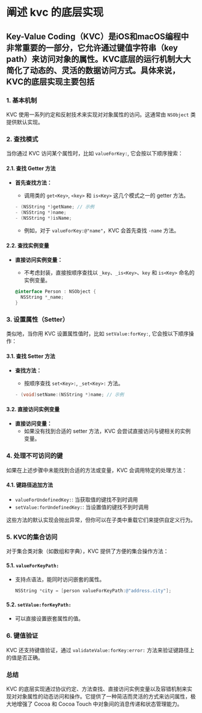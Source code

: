 # 阐述 kvc 的底层实现

## Key-Value Coding（KVC）是iOS和macOS编程中非常重要的一部分，它允许通过键值字符串（key path）来访问对象的属性。KVC底层的运行机制大大简化了动态的、灵活的数据访问方式。具体来说，KVC的底层实现主要包括

### 1. **基本机制**

KVC 使用一系列约定和反射技术来实现对对象属性的访问。这通常由 `NSObject` 类提供默认实现。

### 2. **查找模式**

当你通过 KVC 访问某个属性时，比如 `valueForKey:`, 它会按以下顺序搜索：

#### 2.1. 查找 Getter 方法

- **首先查找方法：**
  - 调用类的 `get<Key>`, `<key>` 和 `is<Key>` 这几个模式之一的 getter 方法。

  ```objective-c
  - (NSString *)getName; // 示例
  - (NSString *)name;
  - (NSString *)isName;
  ```

  - 例如，对于 `valueForKey:@"name"`，KVC 会首先查找 `-name` 方法。

#### 2.2. 查找实例变量

- **直接访问实例变量：**
  - 不考虑封装，直接按顺序查找以 `_key`、`_is<Key>`、`key` 和 `is<Key>` 命名的实例变量。

  ```objective-c
  @interface Person : NSObject {
    NSString *_name;
  }
  ```

### 3. **设置属性（Setter）**

类似地，当你用 KVC 设置属性值时，比如 `setValue:forKey:`, 它会按以下顺序操作：

#### 3.1. 查找 Setter 方法

- **查找方法：**
  - 按顺序查找 `set<Key>:`, `_set<Key>:` 方法。

  ```objective-c
  - (void)setName:(NSString *)name; // 示例
  ```

#### 3.2. 直接访问实例变量

- **直接访问变量：**
  - 如果没有找到合适的 setter 方法，KVC 会尝试直接访问与键相关的实例变量。

### 4. **处理不可访问的键**

如果在上述步骤中未能找到合适的方法或变量，KVC 会调用特定的处理方法：

#### 4.1. 键路径追加方法

- `valueForUndefinedKey:`: 当获取值的键找不到时调用
- `setValue:forUndefinedKey:`: 当设置值的键找不到时调用

这些方法的默认实现会抛出异常，但你可以在子类中重载它们来提供自定义行为。

### 5. **KVC的集合访问**

对于集合类对象（如数组和字典），KVC 提供了方便的集合操作方法：

#### 5.1. `valueForKeyPath:`

- 支持点语法，能同时访问嵌套的属性。

  ```objective-c
  NSString *city = [person valueForKeyPath:@"address.city"];
  ```

#### 5.2. `setValue:forKeyPath:`

- 可以直接设置嵌套属性的值。

### 6. **键值验证**

KVC 还支持键值验证，通过 `validateValue:forKey:error:` 方法来验证键路径上的值是否正确。

### 总结

KVC 的底层实现通过协议约定、方法查找、直接访问实例变量以及容错机制来实现对对象属性的动态访问和操作。它提供了一种简洁而灵活的方式来访问属性，极大地增强了 Cocoa 和 Cocoa Touch 中对象间的消息传递和状态管理能力。